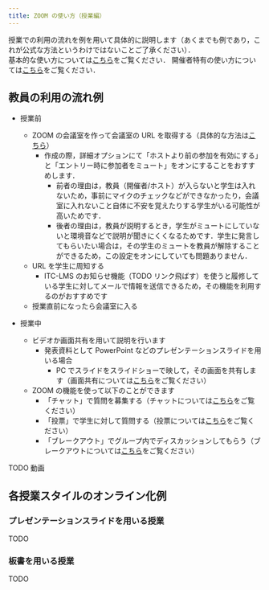```yaml
---
title: ZOOM の使い方（授業編）
---
```


授業での利用の流れを例を用いて具体的に説明します（あくまでも例であり，これが公式な方法というわけではないことご了承ください）．  
基本的な使い方については<a href="how_to_use" target="_blank">こちら</a>をご覧ください． 
開催者特有の使い方については<a href="how_to_use_host" target="_blank">こちら</a>をご覧ください．  


## 教員の利用の流れ例


  * 授業前
    * ZOOM の会議室を作って会議室の URL を取得する（具体的な方法は<a href="create_room" target="_blank">こちら</a>）
	  * 作成の際，詳細オプションにて「ホストより前の参加を有効にする」と「エントリー時に参加者をミュート」をオンにすることをおすすめします．
	    * 前者の理由は，教員（開催者/ホスト）が入らないと学生は入れないため，事前にマイクのチェックなどができなかったり，会議室に入れないこと自体に不安を覚えたりする学生がいる可能性が高いためです．
		* 後者の理由は，教員が説明するとき，学生がミュートにしていないと環境音などで説明が聞きにくくなるためです．学生に発言してもらいたい場合は，その学生のミュートを教員が解除することができるため，この設定をオンにしていても問題ありません．
    * URL を学生に周知する
      * ITC-LMS のお知らせ機能（TODO リンク飛ばす）を使うと履修している学生に対してメールで情報を送信できるため，その機能を利用するのがおすすめです
	* 授業直前になったら会議室に入る
	
	
  * 授業中
    * ビデオか画面共有を用いて説明を行います
	  * 発表資料として PowerPoint などのプレゼンテーションスライドを用いる場合
        * PC でスライドをスライドショーで映して，その画面を共有します（画面共有については<a href="how_to_use" target="_blank">こちら</a>をご覧ください）
    * ZOOM の機能を使って以下のことができます
      * 「チャット」で質問を募集する（チャットについては<a href="how_to_use" target="_blank">こちら</a>をご覧ください）
      * 「投票」で学生に対して質問する（投票については<a href="how_to_use_host" target="_blank">こちら</a>をご覧ください）
      * 「ブレークアウト」でグループ内でディスカッションしてもらう（ブレークアウトについては<a href="how_to_use_host" target="_blank">こちら</a>をご覧ください）

  TODO 動画
  
## 各授業スタイルのオンライン化例

### プレゼンテーションスライドを用いる授業
  TODO
  
  
### 板書を用いる授業
  TODO
  
  
